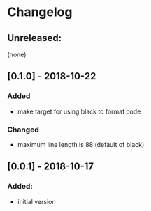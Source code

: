# Changelog

## Unreleased:

(none)

## [0.1.0] - 2018-10-22

### Added
- make target for using black to format code

### Changed
- maximum line length is 88 (default of black)

## [0.0.1] - 2018-10-17

### Added:
- initial version
